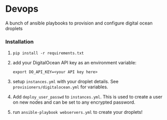 # Devops

A bunch of ansible playbooks to provision and configure digital ocean droplets

### Installation

1. `pip install -r requirements.txt`

2. add your DigitalOcean API key as an environment variable:

    ```
    export DO_API_KEY=<your API key here>
    ```

3. setup `instances.yml` with your droplet details. See `provisioners/digitalocean.yml` for variables.

4. Add `deploy_user_passwd` to `instances.yml`. This is used to create a user on new nodes and can be set to any encrypted password.

5. run `ansible-playbook webservers.yml` to create your droplets!
